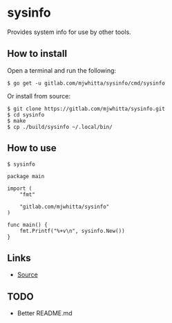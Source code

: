 # sysinfo

Provides system info for use by other tools.

## How to install

Open a terminal and run the following:

```
$ go get -u gitlab.com/mjwhitta/sysinfo/cmd/sysinfo
```

Or install from source:

```
$ git clone https://gitlab.com/mjwhitta/sysinfo.git
$ cd sysinfo
$ make
$ cp ./build/sysinfo ~/.local/bin/
```

## How to use

```
$ sysinfo
```

```
package main

import (
    "fmt"

    "gitlab.com/mjwhitta/sysinfo"
)

func main() {
	fmt.Printf("%+v\n", sysinfo.New())
}
```

## Links

- [Source](https://gitlab.com/mjwhitta/sysinfo)

## TODO

- Better README.md
